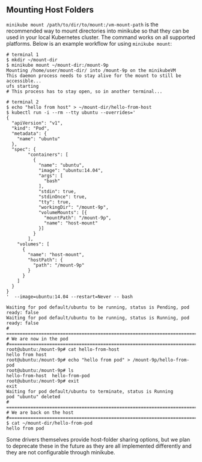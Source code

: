 ## Mounting Host Folders

`minikube mount /path/to/dir/to/mount:/vm-mount-path` is the recommended way to mount directories into minikube so that they can be used in your local Kubernetes cluster. The command works on all supported platforms. Below is an example workflow for using `minikube mount`:

```
# terminal 1
$ mkdir ~/mount-dir
$ minikube mount ~/mount-dir:/mount-9p
Mounting /home/user/mount-dir/ into /mount-9p on the minikubeVM
This daemon process needs to stay alive for the mount to still be accessible...
ufs starting
# This process has to stay open, so in another terminal...
```

```
# terminal 2
$ echo "hello from host" > ~/mount-dir/hello-from-host
$ kubectl run -i --rm --tty ubuntu --overrides='
{
  "apiVersion": "v1",
  "kind": "Pod",
  "metadata": {
    "name": "ubuntu"
  },
  "spec": {
        "containers": [
          {
            "name": "ubuntu",
            "image": "ubuntu:14.04",
            "args": [
              "bash"
            ],
            "stdin": true,
            "stdinOnce": true,
            "tty": true,
            "workingDir": "/mount-9p",
            "volumeMounts": [{
              "mountPath": "/mount-9p",
              "name": "host-mount"
            }]
          }
        ],
    "volumes": [
      {
        "name": "host-mount",
        "hostPath": {
          "path": "/mount-9p"
        }
      }
    ]
  }
}
'  --image=ubuntu:14.04 --restart=Never -- bash

Waiting for pod default/ubuntu to be running, status is Pending, pod ready: false
Waiting for pod default/ubuntu to be running, status is Running, pod ready: false
# ======================================================================================
# We are now in the pod
#=======================================================================================
root@ubuntu:/mount-9p# cat hello-from-host
hello from host
root@ubuntu:/mount-9p# echo "hello from pod" > /mount-9p/hello-from-pod
root@ubuntu:/mount-9p# ls
hello-from-host  hello-from-pod
root@ubuntu:/mount-9p# exit
exit
Waiting for pod default/ubuntu to terminate, status is Running
pod "ubuntu" deleted
# ======================================================================================
# We are back on the host
#=======================================================================================
$ cat ~/mount-dir/hello-from-pod
hello from pod
```

Some drivers themselves provide host-folder sharing options, but we plan to deprecate these in the future as they are all implemented differently and they are not configurable through minikube.
